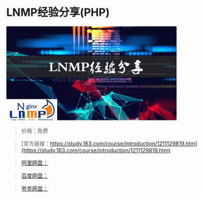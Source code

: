 # LNMP经验分享(PHP)

![img](../../../assets/study163/free/299794ddf2f94846a1ee99051b25172f.jpg)

> 价格：免费

> [官方链接：https://study.163.com/course/introduction/1211129819.htm](https://study.163.com/course/introduction/1211129819.htm)

> [阿里网盘：]()

> [百度网盘：]()

> [夸克网盘：]()
